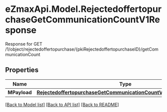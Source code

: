 # eZmaxApi.Model.RejectedoffertopurchaseGetCommunicationCountV1Response
Response for GET /1/object/rejectedoffertopurchase/{pkiRejectedoffertopurchaseID}/getCommunicationCount

## Properties

Name | Type | Description | Notes
------------ | ------------- | ------------- | -------------
**MPayload** | [**RejectedoffertopurchaseGetCommunicationCountV1ResponseMPayload**](RejectedoffertopurchaseGetCommunicationCountV1ResponseMPayload.md) |  | 

[[Back to Model list]](../README.md#documentation-for-models) [[Back to API list]](../README.md#documentation-for-api-endpoints) [[Back to README]](../README.md)

